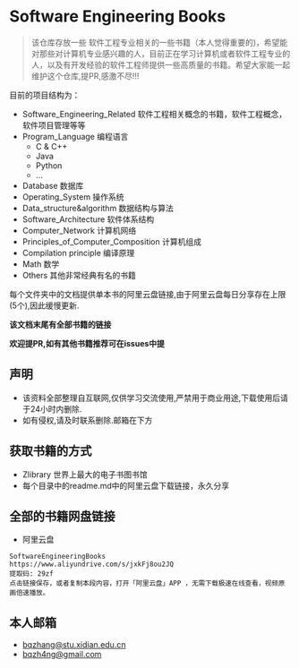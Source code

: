# Software Engineering Books

> 该仓库存放一些 软件工程专业相关的一些书籍（本人觉得重要的)，希望能对那些对计算机专业感兴趣的人，目前正在学习计算机或者软件工程专业的人，以及有开发经验的软件工程师提供一些高质量的书籍。希望大家能一起维护这个仓库,提PR,感激不尽!!!

目前的项目结构为：

- Software_Engineering_Related  软件工程相关概念的书籍，软件工程概念，软件项目管理等等
- Program_Language 编程语言
  - C & C++
  - Java
  - Python
  - ...
- Database 数据库
- Operating_System 操作系统
- Data_structure&algorithm 数据结构与算法
- Software_Architecture 软件体系结构
- Computer_Network 计算机网络
- Principles_of_Computer_Composition 计算机组成
- Compilation principle 编译原理
- Math 数学
- Others  其他非常经典有名的书籍

每个文件夹中的文档提供单本书的阿里云盘链接,由于阿里云盘每日分享存在上限(5个),因此缓慢更新.

**该文档末尾有全部书籍的链接**

**欢迎提PR,如有其他书籍推荐可在issues中提**

## 声明

- 该资料全部整理自互联网,仅供学习交流使用,严禁用于商业用途,下载使用后请于24小时内删除.
- 如有侵权,请及时联系删除.邮箱在下方

## 获取书籍的方式

- Zlibrary  世界上最大的电子书图书馆
- 每个目录中的readme.md中的阿里云盘下载链接，永久分享

## 全部的书籍网盘链接

- 阿里云盘

```
SoftwareEngineeringBooks
https://www.aliyundrive.com/s/jxkFj8ou2JQ
提取码: 29zf
点击链接保存，或者复制本段内容，打开「阿里云盘」APP ，无需下载极速在线查看，视频原画倍速播放。
```

## 本人邮箱

- bqzhang@stu.xidian.edu.cn
- bqzh4ng@gmail.com
